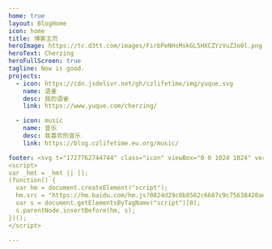```yaml
---
home: true
layout: BlogHome
icon: home
title: 博客主页
heroImage: https://tc.d3tt.com/images/FirbPeNHsMskGL5HXCZYzVuZJo0l.png
heroText: Cherzing
heroFullScreen: true
tagline: Now is good.
projects:
  - icon: https://cdn.jsdelivr.net/gh/czlifetime/img/yuque.svg
    name: 语雀
    desc: 我的语雀
    link: https://www.yuque.com/cherzing/

  - icon: music
    name: 音乐
    desc: 我喜欢的音乐
    link: https://blog.czlifetime.eu.org/music/

footer: <svg t="1727762744744" class="icon" viewBox="0 0 1024 1024" version="1.1" xmlns="http://www.w3.org/2000/svg" p-id="8353" width="64" height="64"><path d="M1012.482 475.932l-205.584-106.714-11.124-34.342a23.804 23.804 0 0 0-1.344-3.188c-0.876-1.718-22.124-42.31-70.372-85.496-44.156-39.56-120.65-89.246-234.116-101.246-0.124-0.032-0.282-0.032-0.406-0.032l-132.806-11.344a21.598 21.598 0 0 0-1.468-0.062L21.71 128.132C15.4 128.102 9.4 130.726 5.244 135.476a21.39 21.39 0 0 0-4.968 17.312l120.526 767.954a21.384 21.384 0 0 0 9.468 14.624 21.408 21.408 0 0 0 11.594 3.376c1.876 0 3.75-0.188 5.594-0.688 12.966-3.562 318.956-86.556 396.326-129.994 67.624-37.998 215.96-94.558 240.896-103.934h77.092c5.438 0 10.656-2.062 14.624-5.812l67.996-63.994c0.438-0.376 0.844-0.812 1.218-1.25l19.25-21.312c0.906-1 1.686-2.062 2.374-3.188l30.936-50.748c0.532-0.876 0.968-1.688 1.344-2.562l22.656-51.826a21.31 21.31 0 0 0-9.688-27.502z" fill="#965353" p-id="8354" data-spm-anchor-id="a313x.search_index.0.i9.6a0e3a81JKDBgm" class=""></path><path d="M703.996 362.81c0 11.782-9.562 21.312-21.344 21.312s-21.344-9.532-21.344-21.312 9.562-21.342 21.344-21.342 21.344 9.562 21.344 21.342z" fill="#434A54" p-id="8355"></path><path d="M593.846 106.416c-8.062-11.718-19.906-18.876-34.282-20.75a47.37 47.37 0 0 0-6.376-0.406c-41.56 0-93.996 53.592-104.09 64.31a21.302 21.302 0 0 0-4.748 21.186 21.332 21.332 0 0 0 16.248 14.376l115.964 22.312c1.344 0.25 2.688 0.376 4.032 0.376 9.656 0 18.376-6.594 20.718-16.312 2.222-9.19 12.252-56.376-7.466-85.092z" fill="#965353" p-id="8356"></path><path d="M791.024 618.756l130.432 37.184 37.062-37.184z" opacity=".2" p-id="8357"></path><path d="M1012.482 475.932l-31.686-16.438s-26.748 30.124-8.344 45.968c18.376 15.844 42.966 13.406 42.966 13.406l6.75-15.438a21.304 21.304 0 0 0-9.686-27.498z" fill="#434A54" p-id="8358"></path><path d="M512.004 704.124l166.274 42.064 106.402-42.064zM367.792 134.508l81.308 15.062 7.312-7.5z" opacity=".2" p-id="8359"></path></svg>Cherzing
<script>
var _hmt = _hmt || [];
(function() {
  var hm = document.createElement("script");
  hm.src = "https://hm.baidu.com/hm.js?0824d29c0b8502c6687c9c75638420ae";
  var s = document.getElementsByTagName("script")[0]; 
  s.parentNode.insertBefore(hm, s);
})();
</script>

---
```


